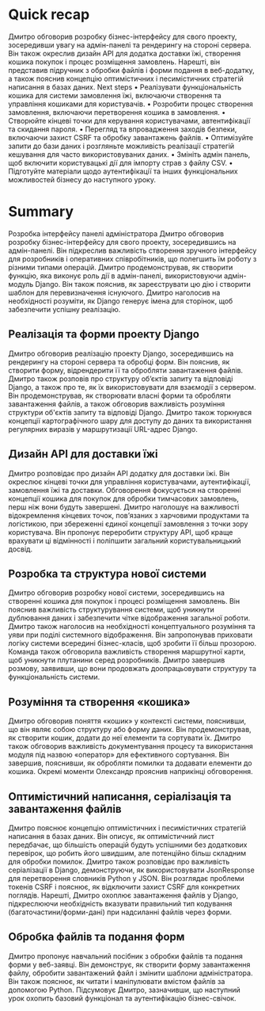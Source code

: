 # Quick recap

Дмитро обговорив розробку бізнес-інтерфейсу для свого проекту, зосередивши увагу на адмін-панелі та рендерингу на стороні сервера. Він також окреслив дизайн API для додатка доставки їжі, створення кошика покупок і процес розміщення замовлень. Нарешті, він представив підручник з обробки файлів і форми подання в веб-додатку, а також пояснив концепцію оптимістичних і песимістичних стратегій написання в базах даних.
Next steps
• Реалізувати функціональність кошика для системи замовлення їжі, включаючи створення та управління кошиками для користувачів.
• Розробити процес створення замовлення, включаючи перетворення кошика в замовлення.
• Створюйте кінцеві точки для керування користувачами, автентифікації та скидання пароля.
• Перегляд та впровадження заходів безпеки, включаючи захист CSRF та обробку завантажень файлів.
• Оптимізуйте запити до бази даних і розгляньте можливість реалізації стратегій кешування для часто використовуваних даних.
• Змініть адмін панель, щоб включити користувацькі дії для імпорту страв з файлу CSV.
• Підготуйте матеріали щодо аутентифікації та інших функціональних можливостей бізнесу до наступного уроку.

# Summary

Розробка інтерфейсу панелі адміністратора
Дмитро обговорив розробку бізнес-інтерфейсу для свого проекту, зосередившись на адмін-панелі. Він підкреслив важливість створення зручного інтерфейсу для розробників і оперативних співробітників, що полегшить їм роботу з різними типами операцій. Дмитро продемонстрував, як створити функцію, яка виконує роль дії в адмін-панелі, використовуючи адмін-модуль Django. Він також пояснив, як зареєструвати цю дію і створити шаблон для перевизначення існуючого. Дмитро наголосив на необхідності розуміти, як Django генерує імена для сторінок, щоб забезпечити успішну реалізацію.

## Реалізація та форми проекту Django

Дмитро обговорив реалізацію проекту Django, зосередившись на рендерингу на стороні сервера та обробці форм. Він пояснив, як створити форму, відрендерити її та обробляти завантаження файлів. Дмитро також розповів про структуру об’єктів запиту та відповіді Django, а також про те, як їх використовувати для взаємодії з сервером. Він продемонстрував, як створювати власні форми та обробляти завантаження файлів, а також обговорив важливість розуміння структури об'єктів запиту та відповіді Django. Дмитро також торкнувся концепції картографічного шару для доступу до даних та використання регулярних виразів у маршрутизації URL-адрес Django.

## Дизайн API для доставки їжі

Дмитро розповідає про дизайн API додатку для доставки їжі. Він окреслює кінцеві точки для управління користувачами, аутентифікації, замовлення їжі та доставки. Обговорення фокусується на створенні концепції кошика для покупок для обробки тимчасових замовлень, перш ніж вони будуть завершені. Дмитро наголошує на важливості відокремлення кінцевих точок, пов’язаних з харчовими продуктами та логістикою, при збереженні єдиної концепції замовлення з точки зору користувача. Він пропонує переробити структуру API, щоб краще врахувати ці відмінності і поліпшити загальний користувальницький досвід.

## Розробка та структура нової системи

Дмитро обговорив розробку нової системи, зосередившись на створенні кошика для покупок і процесі розміщення замовлень. Він пояснив важливість структурування системи, щоб уникнути дублювання даних і забезпечити чітке відображення загальної роботи. Дмитро також наголосив на необхідності концептуального розуміння та уяви при поділі системного відображення. Він запропонував приховати логіку системи всередині бізнес-класів, щоб зробити її більш прозорою. Команда також обговорила важливість створення маршрутної карти, щоб уникнути плутанини серед розробників. Дмитро завершив розмову, заявивши, що вони продовжать доопрацьовувати структуру та функціональність системи.

## Розуміння та створення «кошика»

Дмитро обговорив поняття «кошик» у контексті системи, пояснивши, що він являє собою структуру або форму даних. Він продемонстрував, як створити кошик, додати до неї елементи та сортувати їх. Дмитро також обговорив важливість документування процесу та використання модуля під назвою «оператор» для ефективного сортування. Він завершив, пояснивши, як обробляти помилки та додавати елементи до кошика. Окремі моменти Олександр прояснив наприкінці обговорення.

## Оптимістичний написання, серіалізація та завантаження файлів

Дмитро пояснює концепцію оптимістичних і песимістичних стратегій написання в базах даних. Він описує, як оптимістичний лист передбачає, що більшість операцій будуть успішними без додаткових перевірок, що робить його швидшим, але потенційно більш складним для обробки помилок. Дмитро також розповідає про важливість серіалізації в Django, демонструючи, як використовувати JsonResponse для перетворення словників Python у JSON. Він розглядає проблеми токенів CSRF і пояснює, як відключити захист CSRF для конкретних поглядів. Нарешті, Дмитро охоплює завантаження файлів у Django, підкреслюючи необхідність вказувати правильний тип кодування (багаточастини/форми-дані) при надсиланні файлів через форми.

## Обробка файлів та подання форм

Дмитро пропонує навчальний посібник з обробки файлів та подання форми у веб-заявці. Він демонструє, як створити форму завантаження файлу, обробити завантажений файл і змінити шаблони адміністратора. Він також пояснює, як читати і маніпулювати вмістом файлів за допомогою Python. Підсумовує Дмитро, зазначивши, що наступний урок охопить базовий функціонал та аутентифікацію бізнес-свічок.
